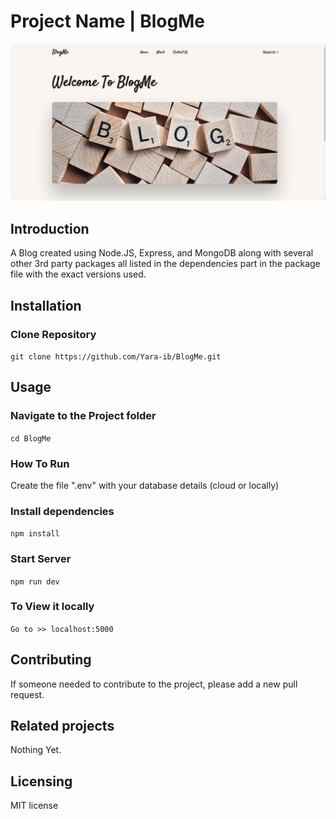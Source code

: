 # Project Name | BlogMe

![Homepage](image.png)

## Introduction
A Blog created using Node.JS, Express, and MongoDB along with several other 3rd party packages all listed in the dependencies part in the package file with the exact versions used.

## Installation
### Clone Repository
`git clone https://github.com/Yara-ib/BlogMe.git`

## Usage
### Navigate to the Project folder
`cd BlogMe`

### How To Run
Create the file ".env" with your database details (cloud or locally)

### Install dependencies
`npm install`

### Start Server
`npm run dev`

### To View it locally
`Go to >> localhost:5000`

## Contributing
If someone needed to contribute to the project, please add a new pull request.

## Related projects
Nothing Yet.

## Licensing
MIT license

